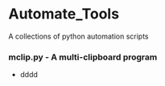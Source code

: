 # Automate_Tools
A collections of python automation scripts


### mclip.py - A multi-clipboard program
- dddd
